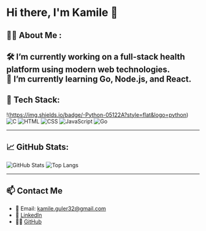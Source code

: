 # Hi there, I'm Kamile 👋

## 👩‍💻 About Me :

🛠 I’m currently working on a full-stack health platform using modern web technologies.     
🌱 I’m currently learning Go, Node.js, and React.  
---

## 🧰 Tech Stack:

!(https://img.shields.io/badge/-Python-05122A?style=flat&logo=python)
![C](https://img.shields.io/badge/-C-05122A?style=flat&logo=c)
![HTML](https://img.shields.io/badge/-HTML5-05122A?style=flat&logo=html5)
![CSS](https://img.shields.io/badge/-CSS3-05122A?style=flat&logo=css3)
![JavaScript](https://img.shields.io/badge/-JavaScript-05122A?style=flat&logo=javascript)
![Go](https://img.shields.io/badge/-Go-05122A?style=flat&logo=go)

---

## 📈 GitHub Stats:

![GitHub Stats](https://github-readme-stats.vercel.app/api?username=KamileGULER&show_icons=true&theme=radical)
![Top Langs](https://github-readme-stats.vercel.app/api/top-langs/?username=KamileGULER&layout=compact&theme=radical)

---

## 📫 Contact Me

- 📧 Email: kamile.guler32@gmail.com  
- 💼 [LinkedIn](https://www.linkedin.com/in/kamile-g%C3%BCler-b56580273/)  
- 🧑‍💻 [GitHub](https://github.com/KamileGULER)

